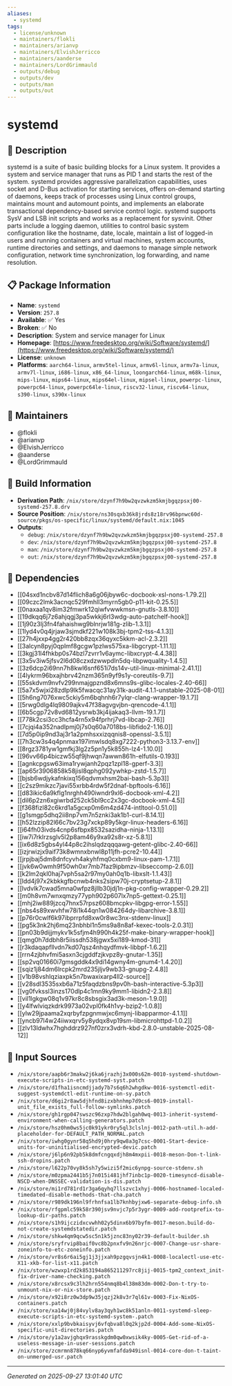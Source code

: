 ```yaml
---
aliases:
  - systemd
tags:
  - license/unknown
  - maintainers/flokli
  - maintainers/arianvp
  - maintainers/ElvishJerricco
  - maintainers/aanderse
  - maintainers/LordGrimmauld
  - outputs/debug
  - outputs/dev
  - outputs/man
  - outputs/out
---
```


# systemd

## 📝 Description

systemd is a suite of basic building blocks for a Linux system. It
provides a system and service manager that runs as PID 1 and starts the
rest of the system. systemd provides aggressive parallelization
capabilities, uses socket and D-Bus activation for starting services,
offers on-demand starting of daemons, keeps track of processes using Linux
control groups, maintains mount and automount points, and implements an
elaborate transactional dependency-based service control logic. systemd
supports SysV and LSB init scripts and works as a replacement for
sysvinit. Other parts include a logging daemon, utilities to control basic
system configuration like the hostname, date, locale, maintain a list of
logged-in users and running containers and virtual machines, system
accounts, runtime directories and settings, and daemons to manage simple
network configuration, network time synchronization, log forwarding, and
name resolution.


## 📋 Package Information

- **Name**: `systemd`
- **Version**: `257.8`
- **Available**: ✅ Yes
- **Broken**: ✅ No
- **Description**: System and service manager for Linux
- **Homepage**: [https://www.freedesktop.org/wiki/Software/systemd/](https://www.freedesktop.org/wiki/Software/systemd/)
- **License**: `unknown`
- **Platforms**: `aarch64-linux`, `armv5tel-linux`, `armv6l-linux`, `armv7a-linux`, `armv7l-linux`, `i686-linux`, `x86_64-linux`, `loongarch64-linux`, `m68k-linux`, `mips-linux`, `mips64-linux`, `mips64el-linux`, `mipsel-linux`, `powerpc-linux`, `powerpc64-linux`, `powerpc64le-linux`, `riscv32-linux`, `riscv64-linux`, `s390-linux`, `s390x-linux`
## 👥 Maintainers

- @flokli
- @arianvp
- @ElvishJerricco
- @aanderse
- @LordGrimmauld


## 🔧 Build Information

- **Derivation Path**: `/nix/store/dzynf7h9bw2qvzwkzm5kmjbgqzpsxj00-systemd-257.8.drv`
- **Source Position**: `/nix/store/ns30sqxb36k8jrds8z18rv96bpnwc60d-source/pkgs/os-specific/linux/systemd/default.nix:1045`
- **Outputs**:
  - `debug`:  `/nix/store/dzynf7h9bw2qvzwkzm5kmjbgqzpsxj00-systemd-257.8`
  - `dev`:  `/nix/store/dzynf7h9bw2qvzwkzm5kmjbgqzpsxj00-systemd-257.8`
  - `man`:  `/nix/store/dzynf7h9bw2qvzwkzm5kmjbgqzpsxj00-systemd-257.8`
  - `out`:  `/nix/store/dzynf7h9bw2qvzwkzm5kmjbgqzpsxj00-systemd-257.8`

## 🔗 Dependencies

- [[04sxd1ncbv87d14flich8a6g06jbyw6c-docbook-xsl-nons-1.79.2]]
- [[09czc2lmk3acnqc529fmhll3myrn5gb0-p11-kit-0.25.5]]
- [[0naxaa1qv8im32fmwrk12qiwfvwwkmsn-gnutls-3.8.10]]
- [[19dkqq6j7z6ahjqgj3pa5wkkj6rl3wdg-auto-patchelf-hook]]
- [[1j90z3lj3fn4fahaishwg9blnrjw181g-zlib-1.3.1]]
- [[1lyd4v0q4jrjaw3sjmdkf221w108k3bj-tpm2-tss-4.1.3]]
- [[27h4jxxp4gg2r420bb8zqx36qyxc5kkm-acl-2.3.2]]
- [[3alcyn8pyj0qplmf8gcgw1pzlws575xa-libgcrypt-1.11.1]]
- [[3kgj31l4fhkbp0s74bzl7zvrr1v6aymc-libxcrypt-4.4.38]]
- [[3x5v3iw5jfsv2l6d08czxdzwwpdln5dq-libpwquality-1.4.5]]
- [[3z6dcp2i69nn7h8kwl6snf651i7ds14v-util-linux-minimal-2.41.1]]
- [[4lykrm96bxajhbrv42nzm365n9yf9s1y-coreutils-9.7]]
- [[55skdvm9nvfv299nmajgpznd8x6mns9s-glibc-locales-2.40-66]]
- [[5a7x5wjxi28zdlp9lk5fwacqc31ay31k-audit-4.1.1-unstable-2025-08-01]]
- [[5h6ng7076xwc5ckiy5m6bqhnh6r7ylqr-clang-wrapper-19.1.7]]
- [[5rwg0dlg4lq9809ajkv47f38agvgvjbn-qrencode-4.1.1]]
- [[6b5cgp72v8vd6812ysrwb3kj4ijakaq3-llvm-19.1.7]]
- [[778k2csi3cc3hcfa4rn5x94fprhrj7vd-libcap-2.76]]
- [[7cjqi4a352nadlpmj0j7s0q60a7018bs-libfido2-1.16.0]]
- [[7d5p0ip9nd3aj3r1a2pmhsxxizqqnis8-openssl-3.5.1]]
- [[7h3cw3s4q4pnmax197imwlsdq8xg7222-python3-3.13.7-env]]
- [[8rgz3781yw1gmfkj3lg2z5pn1y5k855h-lz4-1.10.0]]
- [[96vv66p4biczw55qf9jhwqn7awwn861h-elfutils-0.193]]
- [[agnkcpgsw63ima1rywjanh2pqz1zpl18-gperf-3.3]]
- [[ap65r3906858k58jisl8qphg092ywhkp-zstd-1.5.7]]
- [[bjsb6wdjykafnkixq156qdvmxhsm2bai-bash-5.3p3]]
- [[c2sz9mikzc7javi55xrbb4rdw5f2dnaf-bpftools-6.16]]
- [[d83ikic6a9kflg1nrghh490iwndr9xl6-docbook-xml-4.2]]
- [[dil6p2zn6xgiwrbd252ck5bl9cc2x3gc-docbook-xml-4.5]]
- [[f368fizl82c6krd1a5gcxp0m6m4zd474-intltool-0.51.0]]
- [[g1smgp5dhq2ii8np7vm7n5znki3ak1b1-curl-8.14.1]]
- [[h52lzzip82l66c7bv23g7xckp89y5kgr-linux-headers-6.16]]
- [[i64fh03ivds4cnp6sfbpx8532sazidha-ninja-1.13.1]]
- [[iw7i7rklrzsglv5l2p8am46y9xa92s8r-xz-5.8.1]]
- [[ix6d8z5gbs4yl44p8c2ihslqdzqqqawg-getent-glibc-2.40-66]]
- [[izjrwizjx9aif73k8wmnxbnwl8p11jfh-pcre2-10.44]]
- [[jrpjbaj5dm8dnfcyvh4akyhfmq0cxbm9-linux-pam-1.7.1]]
- [[jvk6w0wmh9f50wh0xr7mb7faz9ipbmzv-libseccomp-2.6.0]]
- [[k2lm2qkl0haj7vph5sa2r97my0ah0q1b-libxslt-1.1.43]]
- [[ldd4j97x2kbkkgfbcnwb4nks2sipw70j-cryptsetup-2.8.1]]
- [[lvdvlk7cwad5mna0wfpz8jllb30jdj1n-pkg-config-wrapper-0.29.2]]
- [[m0h8vm7wnxqmzy77yph902p607lx7np5-gettext-0.25.1]]
- [[mhj2iw889jzcq7hnx57rpsz608bmcpkv-libgpg-error-1.55]]
- [[nbs4s89xwvhfw78i1k44qn1w084264dy-libarchive-3.8.1]]
- [[p76r0cwlf6k97ibprrpfd8xw0r8wc3nx-stdenv-linux]]
- [[pg5k3nk2hj6mq23nbhbl1n5ms9a8n8af-kexec-tools-2.0.31]]
- [[pn03b9dijjmykv1k5sfjm4h990h4k25f-make-binary-wrapper-hook]]
- [[qmg0h7ddbh8r5iissdh538jgwx5xi189-kmod-31]]
- [[r3kdaqapfllvdn7kd07qsz4nhqydfmvk-libbpf-1.6.2]]
- [[rrn4zjbhvfmi5asxn3cjgddfzjkvpz8y-gnutar-1.35]]
- [[sp2vq01660i7gmsgddk4x9di14gwny4m-gnum4-1.4.20]]
- [[sqiz1j84dm6lrcpk2mrd235jljv9wb33-gnupg-2.4.8]]
- [[v1b98vshlqziaxpk5n7bwaxixarp4ll2-source]]
- [[v28sdl3535sxb6a71z5faqdzbns9pv0h-bash-interactive-5.3p3]]
- [[vg0fvkssl3inzs170dlp4c1mn9ky9mm1-libidn2-2.3.8]]
- [[vil1lgkgw08q1v97kr8c8sbsgix3ad3k-meson-1.9.0]]
- [[y4lfwlviqzkdrk9973a02vpl0fk4h1vy-bzip2-1.0.8]]
- [[ylw29jpaama2xqrbyfzpgnmwjxc6mynj-libapparmor-4.1.1]]
- [[yncb97l4w24iiwxqrv5y8ydqx8vp19sm-libmicrohttpd-1.0.2]]
- [[zlv13ldwhx7hghddrz927nf0zrx3vdrh-kbd-2.8.0-unstable-2025-08-12]]

## 📁 Input Sources

- `/nix/store/aapb6r3makw2j6ka6jrazhj3x000s62m-0010-systemd-shutdown-execute-scripts-in-etc-systemd-syst.patch`
- `/nix/store/d1fha1isncmdjjady7b7s6q6h2whgdkw-0016-systemctl-edit-suggest-systemdctl-edit-runtime-on-sy.patch`
- `/nix/store/d6gi2r8aw5djhfnd8izxbhnhmp7d9cs6-0019-install-unit_file_exists_full-follow-symlinks.patch`
- `/nix/store/gh1rgp047swszc96zxp7hdw2blgah0wq-0013-inherit-systemd-environment-when-calling-generators.patch`
- `/nix/store/hsz0hm0ws5jc0k91ykr0ry5ql3clslnj-0012-path-util.h-add-placeholder-for-DEFAULT_PATH_NORMAL.patch`
- `/nix/store/iwhg0gynr58q5hd9j0hry9qw8a3g7csc-0001-Start-device-units-for-uninitialised-encrypted-devic.patch`
- `/nix/store/j6lp6n92pb5k8dmfcngqxdjh8m4mxpii-0018-meson-Don-t-link-ssh-dropins.patch`
- `/nix/store/l622p70vy8k5sh7y5wizi5f2mic6ynpg-source-stdenv.sh`
- `/nix/store/m0zpma2441b5j7n015i481jhf7inbc1p-0020-timesyncd-disable-NSCD-when-DNSSEC-validation-is-dis.patch`
- `/nix/store/mi1rd781rd1r3ga6qyhq7llszvc1xhyj-0006-hostnamed-localed-timedated-disable-methods-that-cha.patch`
- `/nix/store/r989dk196nl9frhnfsa1lb7knhbyjxw6-separate-debug-info.sh`
- `/nix/store/rfgpmlc59k58r390jsv9nvjc7p5r3ygr-0009-add-rootprefix-to-lookup-dir-paths.patch`
- `/nix/store/s1h9ijczidxcvwhh02y5dinx6b97byfm-0017-meson.build-do-not-create-systemdstatedir.patch`
- `/nix/store/shkw4qm9qcw5sc5n1k5jznc83ny02r39-default-builder.sh`
- `/nix/store/sryfrvip8baif0vc8b2pnxfv9n26nrjc-0007-Change-usr-share-zoneinfo-to-etc-zoneinfo.patch`
- `/nix/store/vr8s6r6ai5gj1j3jjxah9pzgqvsjn4k1-0008-localectl-use-etc-X11-xkb-for-list-x11.patch`
- `/nix/store/wzwxp1rd2k853194a865211297rc8jij-0015-tpm2_context_init-fix-driver-name-checking.patch`
- `/nix/store/x8rcsx9c3lh2hrn554nmq8b4l38m83dm-0002-Don-t-try-to-unmount-nix-or-nix-store.patch`
- `/nix/store/x92i8rz0w3dp9w35jqzj2k8v3r7ql61v-0003-Fix-NixOS-containers.patch`
- `/nix/store/xa14wj0j84vylv8ay3qyh1wc8k51anln-0011-systemd-sleep-execute-scripts-in-etc-systemd-system-.patch`
- `/nix/store/xxlp9bvbkaisyvj6vfqbva8l0q2kjp2d-0004-Add-some-NixOS-specific-unit-directories.patch`
- `/nix/store/y1a2avjghqx9rasskgdm0qw0xwsik4ky-0005-Get-rid-of-a-useless-message-in-user-sessions.patch`
- `/nix/store/zcmrmn878kq66nyp6yvmfafda949isnl-0014-core-don-t-taint-on-unmerged-usr.patch`

---
*Generated on 2025-09-27 13:01:40 UTC*
